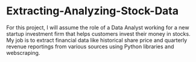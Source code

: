 # Extracting-Analyzing-Stock-Data
For this project, I will assume the role of a Data Analyst working for a new startup investment firm that helps customers invest their money in stocks. My job is to extract financial data like historical share price and quarterly revenue reportings from various sources using Python libraries and webscraping.
